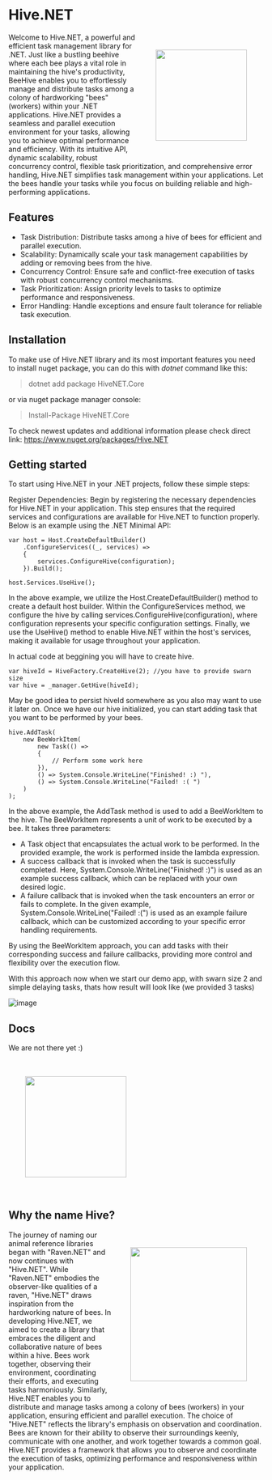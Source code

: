 # Hive.NET

<img align="right" height="180" width="180" style="padding: 25pt" src="https://static.vecteezy.com/system/resources/thumbnails/009/385/359/small/honeycomb-clipart-design-illustration-free-png.png"/>

<p align="left">
Welcome to Hive.NET, a powerful and efficient task management library for .NET. Just like a bustling beehive where each bee plays a vital role in maintaining the hive's productivity, BeeHive enables you to effortlessly manage and distribute tasks among a colony of hardworking "bees" (workers) within your .NET applications.
Hive.NET provides a seamless and parallel execution environment for your tasks, allowing you to achieve optimal performance and efficiency. With its intuitive API, dynamic scalability, robust concurrency control, flexible task prioritization, and comprehensive error handling, Hive.NET simplifies task management within your applications. Let the bees handle your tasks while you focus on building reliable and high-performing applications.
</p>

<to add build status and downloads>

## Features
- Task Distribution: Distribute tasks among a hive of bees for efficient and parallel execution.
- Scalability: Dynamically scale your task management capabilities by adding or removing bees from the hive.
- Concurrency Control: Ensure safe and conflict-free execution of tasks with robust concurrency control mechanisms.
- Task Prioritization: Assign priority levels to tasks to optimize performance and responsiveness.
- Error Handling: Handle exceptions and ensure fault tolerance for reliable task execution.

## Installation
To make use of Hive.NET library and its most important features you need to install nuget package, you can do this with *dotnet* command like this:
> dotnet add package HiveNET.Core

or via nuget package manager console:

> Install-Package HiveNET.Core

To check newest updates and additional information please check direct link:
https://www.nuget.org/packages/Hive.NET

## Getting started

To start using Hive.NET in your .NET projects, follow these simple steps:

Register Dependencies: Begin by registering the necessary dependencies for Hive.NET in your application. This step ensures that the required services and configurations are available for Hive.NET to function properly. Below is an example using the .NET Minimal API:

```
var host = Host.CreateDefaultBuilder()
    .ConfigureServices((_, services) =>
    {
        services.ConfigureHive(configuration);
    }).Build();

host.Services.UseHive();
```

In the above example, we utilize the Host.CreateDefaultBuilder() method to create a default host builder. Within the ConfigureServices method, we configure the hive by calling services.ConfigureHive(configuration), where configuration represents your specific configuration settings. Finally, we use the UseHive() method to enable Hive.NET within the host's services, making it available for usage throughout your application.

In actual code at beggining you will have to create hive.
```
var hiveId = HiveFactory.CreateHive(2); //you have to provide swarn size
var hive = _manager.GetHive(hiveId);
```
May be good idea to persist hiveId somewhere as you also may want to use it later on. Once we have our hive initialized, you can start adding task that you want to be performed by your bees.

```
hive.AddTask(
    new BeeWorkItem(
        new Task(() =>
        {
            // Perform some work here
        }),
        () => System.Console.WriteLine("Finished! :) "),
        () => System.Console.WriteLine("Failed! :( ")
    )
);
```

In the above example, the AddTask method is used to add a BeeWorkItem to the hive. The BeeWorkItem represents a unit of work to be executed by a bee. It takes three parameters:

- A Task object that encapsulates the actual work to be performed. In the provided example, the work is performed inside the lambda expression.
- A success callback that is invoked when the task is successfully completed. Here, System.Console.WriteLine("Finished! :)") is used as an example success callback, which can be replaced with your own desired logic.
- A failure callback that is invoked when the task encounters an error or fails to complete. In the given example, System.Console.WriteLine("Failed! :(") is used as an example failure callback, which can be customized according to your specific error handling requirements.

By using the BeeWorkItem approach, you can add tasks with their corresponding success and failure callbacks, providing more control and flexibility over the execution flow.

With this approach now when we start our demo app, with swarn size 2 and simple delaying tasks, thats how result will look like (we provided 3 tasks)

![image](https://github.com/wisedev-code/Hive.NET/assets/111281468/7ac1f705-6b82-49f0-b789-2897f80f0151)

## Docs

We are not there yet :) 

<img  height="200" width="200" style="padding: 25pt" src="https://cdn-icons-png.flaticon.com/512/5229/5229377.png"/>

## Why the name Hive?
    
<img align="right" height="265" width="230" style="padding: 25pt" src="https://pngimg.com/uploads/bee/bee_PNG74646.png"/>
    
<p align="left">    
The journey of naming our animal reference libraries began with "Raven.NET" and now continues with "Hive.NET". While "Raven.NET" embodies the observer-like qualities of a raven, "Hive.NET" draws inspiration from the hardworking nature of bees. In developing Hive.NET, we aimed to create a library that embraces the diligent and collaborative nature of bees within a hive. Bees work together, observing their environment, coordinating their efforts, and executing tasks harmoniously. Similarly, Hive.NET enables you to distribute and manage tasks among a colony of bees (workers) in your application, ensuring efficient and parallel execution.
The choice of "Hive.NET" reflects the library's emphasis on observation and coordination. Bees are known for their ability to observe their surroundings keenly, communicate with one another, and work together towards a common goal. Hive.NET provides a framework that allows you to observe and coordinate the execution of tasks, optimizing performance and responsiveness within your application.
</p>
